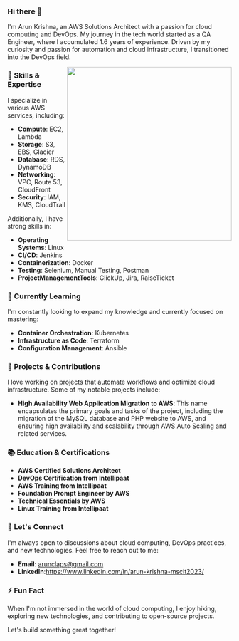 
### Hi there 👋

I'm Arun Krishna, an AWS Solutions Architect with a passion for cloud computing and DevOps. My journey in the tech world started as a QA Engineer, where I accumulated 1.6 years of experience. Driven by my curiosity and passion for automation and cloud infrastructure, I transitioned into the DevOps field.
 
<img align="right" width="370" height="390" src="https://cdn.dribbble.com/users/926537/screenshots/4502902/dev-ops-gif-dr.gif">

### 🔧 Skills & Expertise
I specialize in various AWS services, including:

- **Compute**: EC2, Lambda
- **Storage**: S3, EBS, Glacier
- **Database**: RDS, DynamoDB
- **Networking**: VPC, Route 53, CloudFront
- **Security**: IAM, KMS, CloudTrail

Additionally, I have strong skills in:

- **Operating Systems**: Linux
- **CI/CD**: Jenkins
- **Containerization**: Docker
- **Testing**: Selenium, Manual Testing, Postman
- **ProjectManagementTools**: ClickUp, Jira, RaiseTicket

### 🌱 Currently Learning
I'm constantly looking to expand my knowledge and currently focused on mastering:

- **Container Orchestration**: Kubernetes
- **Infrastructure as Code**: Terraform
- **Configuration Management**: Ansible

### 🚀 Projects & Contributions
I love working on projects that automate workflows and optimize cloud infrastructure. Some of my notable projects include:

- **High Availability Web Application Migration to AWS**: This name encapsulates the primary goals and tasks of the project, including the migration of the MySQL database and PHP website to AWS, and ensuring high availability and scalability through AWS Auto Scaling and related services.


### 📚 Education & Certifications
- **AWS Certified Solutions Architect**
- **DevOps Certification from Intellipaat**
- **AWS Training from Intellipaat**
- **Foundation Prompt Engineer by AWS**
- **Technical Essentials by AWS**
- **Linux Training from Intellipaat**

### 💬 Let's Connect
I'm always open to discussions about cloud computing, DevOps practices, and new technologies. Feel free to reach out to me:

- **Email**: arunclaps@gmail.com
- **LinkedIn**:https://www.linkedin.com/in/arun-krishna-mscit2023/

### ⚡ Fun Fact
When I'm not immersed in the world of cloud computing, I enjoy hiking, exploring new technologies, and contributing to open-source projects.

Let's build something great together!

